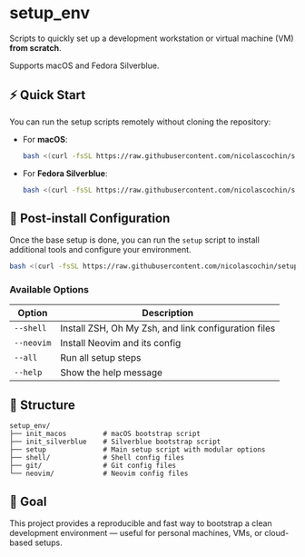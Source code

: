 # setup_env

Scripts to quickly set up a development workstation or virtual machine (VM) **from scratch**.

Supports macOS and Fedora Silverblue.

## ⚡️ Quick Start

You can run the setup scripts remotely without cloning the repository:

- For **macOS**:

  ```bash
  bash <(curl -fsSL https://raw.githubusercontent.com/nicolascochin/setup_env/main/init_macos)
  ```

- For **Fedora Silverblue**:

  ```bash
  bash <(curl -fsSL https://raw.githubusercontent.com/nicolascochin/setup_env/main/init_silverblue)
  ```

## 🔧 Post-install Configuration

Once the base setup is done, you can run the `setup` script to install additional tools and configure your environment.

```bash
bash <(curl -fsSL https://raw.githubusercontent.com/nicolascochin/setup_env/main/setup) [--shell] [--neovim] [--all] [--help]
```

### Available Options

| Option       | Description                                          |
|--------------|------------------------------------------------------|
| `--shell`    | Install ZSH, Oh My Zsh, and link configuration files |
| `--neovim`   | Install Neovim and its config                        |
| `--all`      | Run all setup steps                                  |
| `--help`     | Show the help message                                |

## 📁 Structure

```
setup_env/
├── init_macos         # macOS bootstrap script
├── init_silverblue    # Silverblue bootstrap script
├── setup              # Main setup script with modular options
├── shell/             # Shell config files
├── git/               # Git config files
└── neovim/            # Neovim config files
```

## 🎯 Goal

This project provides a reproducible and fast way to bootstrap a clean development environment — useful for personal machines, VMs, or cloud-based setups.


